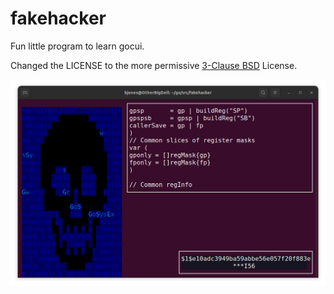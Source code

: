 # fakehacker

Fun little program to learn gocui.

Changed the LICENSE to the more permissive [3-Clause BSD](https://opensource.org/license/bsd-3-clause/) License.


![screenshot](screenshot.png)

